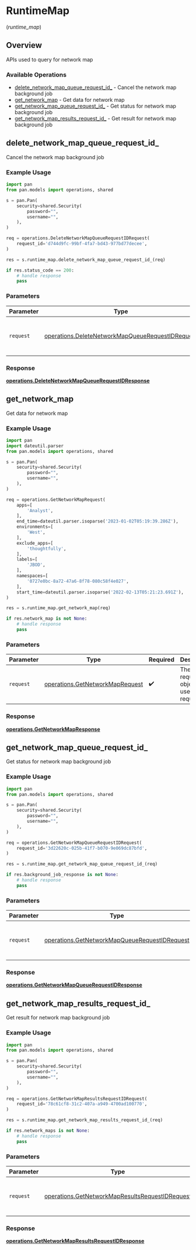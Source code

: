 # RuntimeMap
(*runtime_map*)

## Overview

APIs used to  query for network map

### Available Operations

* [delete_network_map_queue_request_id_](#delete_network_map_queue_request_id_) - Cancel the network map background job
* [get_network_map](#get_network_map) - Get data for network map
* [get_network_map_queue_request_id_](#get_network_map_queue_request_id_) - Get status for network map background job
* [get_network_map_results_request_id_](#get_network_map_results_request_id_) - Get result for network map background job

## delete_network_map_queue_request_id_

Cancel the network map background job

### Example Usage

```python
import pan
from pan.models import operations, shared

s = pan.Pan(
    security=shared.Security(
        password="",
        username="",
    ),
)

req = operations.DeleteNetworkMapQueueRequestIDRequest(
    request_id='d744d9fc-99bf-4fa7-bd43-977bd77decee',
)

res = s.runtime_map.delete_network_map_queue_request_id_(req)

if res.status_code == 200:
    # handle response
    pass
```

### Parameters

| Parameter                                                                                                            | Type                                                                                                                 | Required                                                                                                             | Description                                                                                                          |
| -------------------------------------------------------------------------------------------------------------------- | -------------------------------------------------------------------------------------------------------------------- | -------------------------------------------------------------------------------------------------------------------- | -------------------------------------------------------------------------------------------------------------------- |
| `request`                                                                                                            | [operations.DeleteNetworkMapQueueRequestIDRequest](../../models/operations/deletenetworkmapqueuerequestidrequest.md) | :heavy_check_mark:                                                                                                   | The request object to use for the request.                                                                           |


### Response

**[operations.DeleteNetworkMapQueueRequestIDResponse](../../models/operations/deletenetworkmapqueuerequestidresponse.md)**


## get_network_map

Get data for network map

### Example Usage

```python
import pan
import dateutil.parser
from pan.models import operations, shared

s = pan.Pan(
    security=shared.Security(
        password="",
        username="",
    ),
)

req = operations.GetNetworkMapRequest(
    apps=[
        'Analyst',
    ],
    end_time=dateutil.parser.isoparse('2023-01-02T05:19:39.286Z'),
    environments=[
        'West',
    ],
    exclude_apps=[
        'thoughtfully',
    ],
    labels=[
        'JBOD',
    ],
    namespaces=[
        '0727e0bc-8a72-47a6-8f78-080c58f4e027',
    ],
    start_time=dateutil.parser.isoparse('2022-02-13T05:21:23.691Z'),
)

res = s.runtime_map.get_network_map(req)

if res.network_map is not None:
    # handle response
    pass
```

### Parameters

| Parameter                                                                          | Type                                                                               | Required                                                                           | Description                                                                        |
| ---------------------------------------------------------------------------------- | ---------------------------------------------------------------------------------- | ---------------------------------------------------------------------------------- | ---------------------------------------------------------------------------------- |
| `request`                                                                          | [operations.GetNetworkMapRequest](../../models/operations/getnetworkmaprequest.md) | :heavy_check_mark:                                                                 | The request object to use for the request.                                         |


### Response

**[operations.GetNetworkMapResponse](../../models/operations/getnetworkmapresponse.md)**


## get_network_map_queue_request_id_

Get status for network map background job

### Example Usage

```python
import pan
from pan.models import operations, shared

s = pan.Pan(
    security=shared.Security(
        password="",
        username="",
    ),
)

req = operations.GetNetworkMapQueueRequestIDRequest(
    request_id='3d22620c-025b-41f7-b070-9e069dc87bfd',
)

res = s.runtime_map.get_network_map_queue_request_id_(req)

if res.background_job_response is not None:
    # handle response
    pass
```

### Parameters

| Parameter                                                                                                      | Type                                                                                                           | Required                                                                                                       | Description                                                                                                    |
| -------------------------------------------------------------------------------------------------------------- | -------------------------------------------------------------------------------------------------------------- | -------------------------------------------------------------------------------------------------------------- | -------------------------------------------------------------------------------------------------------------- |
| `request`                                                                                                      | [operations.GetNetworkMapQueueRequestIDRequest](../../models/operations/getnetworkmapqueuerequestidrequest.md) | :heavy_check_mark:                                                                                             | The request object to use for the request.                                                                     |


### Response

**[operations.GetNetworkMapQueueRequestIDResponse](../../models/operations/getnetworkmapqueuerequestidresponse.md)**


## get_network_map_results_request_id_

Get result for network map background job

### Example Usage

```python
import pan
from pan.models import operations, shared

s = pan.Pan(
    security=shared.Security(
        password="",
        username="",
    ),
)

req = operations.GetNetworkMapResultsRequestIDRequest(
    request_id='78c61cf8-31c2-407a-a949-4700ad100770',
)

res = s.runtime_map.get_network_map_results_request_id_(req)

if res.network_maps is not None:
    # handle response
    pass
```

### Parameters

| Parameter                                                                                                          | Type                                                                                                               | Required                                                                                                           | Description                                                                                                        |
| ------------------------------------------------------------------------------------------------------------------ | ------------------------------------------------------------------------------------------------------------------ | ------------------------------------------------------------------------------------------------------------------ | ------------------------------------------------------------------------------------------------------------------ |
| `request`                                                                                                          | [operations.GetNetworkMapResultsRequestIDRequest](../../models/operations/getnetworkmapresultsrequestidrequest.md) | :heavy_check_mark:                                                                                                 | The request object to use for the request.                                                                         |


### Response

**[operations.GetNetworkMapResultsRequestIDResponse](../../models/operations/getnetworkmapresultsrequestidresponse.md)**

